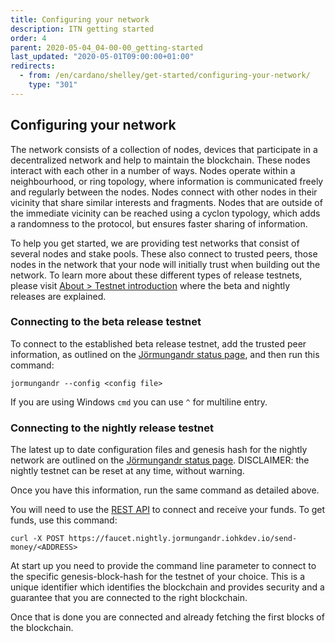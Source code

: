 ```yaml
---
title: Configuring your network
description: ITN getting started
order: 4
parent: 2020-05-04_04-00-00_getting-started
last_updated: "2020-05-01T09:00:00+01:00"
redirects:
  - from: /en/cardano/shelley/get-started/configuring-your-network/
    type: "301"
---
```

## Configuring your network

The network consists of a collection of nodes, devices that participate in a decentralized network and help to maintain the blockchain. These nodes interact with each other in a number of ways. Nodes operate within a neighbourhood, or ring topology, where information is communicated freely and regularly between the nodes. Nodes connect with other nodes in their vicinity that share similar interests and fragments. Nodes that are outside of the immediate vicinity can be reached using a cyclon typology, which adds a randomness to the protocol, but ensures faster sharing of information.

To help you get started, we are providing test networks that consist of several nodes and stake pools. These also connect to trusted peers, those nodes in the network that your node will initially trust when building out the network. To learn more about these different types of release testnets, please visit [About > Testnet introduction](/en/itn/about/testnet-introduction/) where the beta and nightly releases are explained. 

### Connecting to the beta release testnet

To connect to the established beta release testnet, add the trusted peer information, as outlined on the [Jörmungandr status page](https://hydra.iohk.io/job/Cardano/iohk-nix/jormungandr-deployment/latest-finished/download/1/index.html), and then run this command:

```shell
jormungandr --config <config file>
```

If you are using Windows `cmd` you can use `^` for multiline entry. 

### Connecting to the nightly release testnet

The latest up to date configuration files and genesis hash for the nightly network are outlined on the [Jörmungandr status page](https://hydra.iohk.io/build/1505847/download/1/index.html). DISCLAIMER: the nightly testnet can be reset at any time, without warning. 

Once you have this information, run the same command as detailed above. 

You will need to use the [REST API](https://editor.swagger.io/?url=https://raw.githubusercontent.com/input-output-hk/jormungandr/master/doc/openapi.yaml) to connect and receive your funds. To get funds, use this command:

```shell
curl -X POST https://faucet.nightly.jormungandr.iohkdev.io/send-money/<ADDRESS>
```

At start up you need to provide the command line parameter to connect to the specific genesis-block-hash for the testnet of your choice. This is a unique identifier which identifies the blockchain and provides security and a guarantee that you are connected to the right blockchain. 

Once that is done you are connected and already fetching the first blocks of the blockchain.
